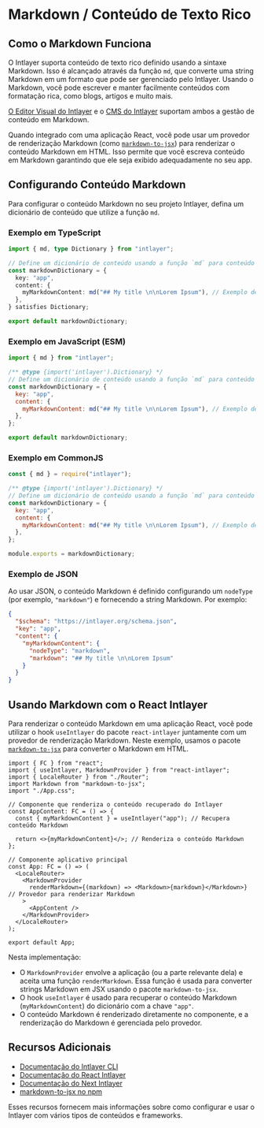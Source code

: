 # Markdown / Conteúdo de Texto Rico

## Como o Markdown Funciona

O Intlayer suporta conteúdo de texto rico definido usando a sintaxe Markdown. Isso é alcançado através da função `md`, que converte uma string Markdown em um formato que pode ser gerenciado pelo Intlayer. Usando o Markdown, você pode escrever e manter facilmente conteúdos com formatação rica, como blogs, artigos e muito mais.

[O Editor Visual do Intlayer](https://github.com/aymericzip/intlayer/blob/main/docs/pt/intlayer_visual_editor.md) e o [CMS do Intlayer](https://github.com/aymericzip/intlayer/blob/main/docs/pt/intlayer_CMS.md) suportam ambos a gestão de conteúdo em Markdown.

Quando integrado com uma aplicação React, você pode usar um provedor de renderização Markdown (como [`markdown-to-jsx`](https://www.npmjs.com/package/markdown-to-jsx)) para renderizar o conteúdo Markdown em HTML. Isso permite que você escreva conteúdo em Markdown garantindo que ele seja exibido adequadamente no seu app.

## Configurando Conteúdo Markdown

Para configurar o conteúdo Markdown no seu projeto Intlayer, defina um dicionário de conteúdo que utilize a função `md`.

### Exemplo em TypeScript

```typescript fileName="markdownDictionary.content.ts" contentDeclarationFormat="typescript"
import { md, type Dictionary } from "intlayer";

// Define um dicionário de conteúdo usando a função `md` para conteúdo em Markdown.
const markdownDictionary = {
  key: "app",
  content: {
    myMarkdownContent: md("## My title \n\nLorem Ipsum"), // Exemplo de conteúdo Markdown
  },
} satisfies Dictionary;

export default markdownDictionary;
```

### Exemplo em JavaScript (ESM)

```javascript fileName="markdownDictionary.content.mjs" contentDeclarationFormat="esm"
import { md } from "intlayer";

/** @type {import('intlayer').Dictionary} */
// Define um dicionário de conteúdo usando a função `md` para conteúdo em Markdown.
const markdownDictionary = {
  key: "app",
  content: {
    myMarkdownContent: md("## My title \n\nLorem Ipsum"), // Exemplo de conteúdo Markdown
  },
};

export default markdownDictionary;
```

### Exemplo em CommonJS

```javascript fileName="markdownDictionary.content.cjs" contentDeclarationFormat="commonjs"
const { md } = require("intlayer");

/** @type {import('intlayer').Dictionary} */
// Define um dicionário de conteúdo usando a função `md` para conteúdo em Markdown.
const markdownDictionary = {
  key: "app",
  content: {
    myMarkdownContent: md("## My title \n\nLorem Ipsum"), // Exemplo de conteúdo Markdown
  },
};

module.exports = markdownDictionary;
```

### Exemplo de JSON

Ao usar JSON, o conteúdo Markdown é definido configurando um `nodeType` (por exemplo, `"markdown"`) e fornecendo a string Markdown. Por exemplo:

```json fileName="markdownDictionary.content.json" contentDeclarationFormat="json"
{
  "$schema": "https://intlayer.org/schema.json",
  "key": "app",
  "content": {
    "myMarkdownContent": {
      "nodeType": "markdown",
      "markdown": "## My title \n\nLorem Ipsum"
    }
  }
}
```

## Usando Markdown com o React Intlayer

Para renderizar o conteúdo Markdown em uma aplicação React, você pode utilizar o hook `useIntlayer` do pacote `react-intlayer` juntamente com um provedor de renderização Markdown. Neste exemplo, usamos o pacote [`markdown-to-jsx`](https://www.npmjs.com/package/markdown-to-jsx) para converter o Markdown em HTML.

```tsx fileName="App.tsx" codeFormat="typescript"
import { FC } from "react";
import { useIntlayer, MarkdownProvider } from "react-intlayer";
import { LocaleRouter } from "./Router";
import Markdown from "markdown-to-jsx";
import "./App.css";

// Componente que renderiza o conteúdo recuperado do Intlayer
const AppContent: FC = () => {
  const { myMarkdownContent } = useIntlayer("app"); // Recupera conteúdo Markdown

  return <>{myMarkdownContent}</>; // Renderiza o conteúdo Markdown
};

// Componente aplicativo principal
const App: FC = () => (
  <LocaleRouter>
    <MarkdownProvider
      renderMarkdown={(markdown) => <Markdown>{markdown}</Markdown>} // Provedor para renderizar Markdown
    >
      <AppContent />
    </MarkdownProvider>
  </LocaleRouter>
);

export default App;
```

Nesta implementação:

- O `MarkdownProvider` envolve a aplicação (ou a parte relevante dela) e aceita uma função `renderMarkdown`. Essa função é usada para converter strings Markdown em JSX usando o pacote `markdown-to-jsx`.
- O hook `useIntlayer` é usado para recuperar o conteúdo Markdown (`myMarkdownContent`) do dicionário com a chave `"app"`.
- O conteúdo Markdown é renderizado diretamente no componente, e a renderização do Markdown é gerenciada pelo provedor.

## Recursos Adicionais

- [Documentação do Intlayer CLI](https://github.com/aymericzip/intlayer/blob/main/docs/pt/intlayer_cli.md)
- [Documentação do React Intlayer](https://github.com/aymericzip/intlayer/blob/main/docs/pt/intlayer_with_create_react_app.md)
- [Documentação do Next Intlayer](https://github.com/aymericzip/intlayer/blob/main/docs/pt/intlayer_with_nextjs_15.md)
- [markdown-to-jsx no npm](https://www.npmjs.com/package/markdown-to-jsx)

Esses recursos fornecem mais informações sobre como configurar e usar o Intlayer com vários tipos de conteúdos e frameworks.
